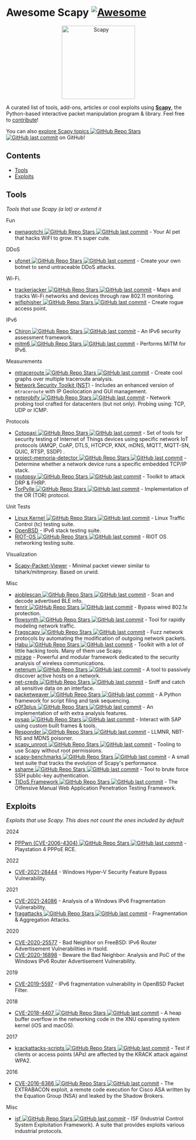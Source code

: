 # Awesome Scapy [![Awesome](https://awesome.re/badge.svg)](https://awesome.re)
<p align="center">
  <a href="https://scapy.net/"><img src="https://github.com/secdev/scapy/blob/master/doc/scapy_logo.png" width="200" alt="Scapy" /></a>
</p>

A curated list of tools, add-ons, articles or cool exploits using **[Scapy](https://scapy.net)**, the Python-based interactive packet manipulation program & library. 
Feel free to [contribute](https://github.com/login?return_to=https%3A%2F%2Fgithub.com%2Fsecdev%2Fawesome-scapy%2Fedit%2Fmain%2FREADME.md)!

You can also [explore Scapy topics ![GitHub Repo Stars](https://img.shields.io/github/stars/topics/scapy) ![GitHub last commit](https://img.shields.io/github/last-commit/topics/scapy)](https://github.com/topics/scapy) on GitHub!

## Contents

- [Tools](#tools)
- [Exploits](#exploits)

## Tools

*Tools that use Scapy (a lot) or extend it*

Fun
- [pwnagotchi ![GitHub Repo Stars](https://img.shields.io/github/stars/evilsocket/pwnagotchi) ![GitHub last commit](https://img.shields.io/github/last-commit/evilsocket/pwnagotchi)](https://github.com/evilsocket/pwnagotchi) - Your AI pet that hacks WiFI to grow. It's super cute.

DDoS
- [ufonet ![GitHub Repo Stars](https://img.shields.io/github/stars/epsylon/ufonet) ![GitHub last commit](https://img.shields.io/github/last-commit/epsylon/ufonet)](https://github.com/epsylon/ufonet) - Create your own botnet to send untraceable DDoS attacks.

Wi-Fi.
- [trackerjacker ![GitHub Repo Stars](https://img.shields.io/github/stars/calebmadrigal/trackerjacker) ![GitHub last commit](https://img.shields.io/github/last-commit/calebmadrigal/trackerjacker)](https://github.com/calebmadrigal/trackerjacker) - Maps and tracks Wi-Fi networks and devices through raw 802.11 monitoring.
- [wifiphisher ![GitHub Repo Stars](https://img.shields.io/github/stars/wifiphisher/wifiphisher) ![GitHub last commit](https://img.shields.io/github/last-commit/wifiphisher/wifiphisher)](https://github.com/wifiphisher/wifiphisher) - Create rogue access point.

IPv6
- [Chiron ![GitHub Repo Stars](https://img.shields.io/github/stars/aatlasis/Chiron) ![GitHub last commit](https://img.shields.io/github/last-commit/aatlasis/Chiron)](https://github.com/aatlasis/Chiron) - An IPv6 security assessment framework.
- [mitm6 ![GitHub Repo Stars](https://img.shields.io/github/stars/fox-it/mitm6) ![GitHub last commit](https://img.shields.io/github/last-commit/fox-it/mitm6)](https://github.com/fox-it/mitm6) - Performs MiTM for IPv6.

Measurements
- [mtraceroute ![GitHub Repo Stars](https://img.shields.io/github/stars/rwhalb/mtraceroute) ![GitHub last commit](https://img.shields.io/github/last-commit/rwhalb/mtraceroute)](https://github.com/rwhalb/mtraceroute) - Create cool graphs over multiple traceroute analysis.
- [Network Security Toolkit (NST)](https://wiki.networksecuritytoolkit.org/nstwiki/index.php?title=HowTo_Use_The_Scapy:_Multi-Traceroute_-_MTR) - Includes an enhanced version of `mtraceroute` with IP Geolocation and GUI management.
- [netprobify ![GitHub Repo Stars](https://img.shields.io/github/stars/criteo/netprobify) ![GitHub last commit](https://img.shields.io/github/last-commit/criteo/netprobify)](https://github.com/criteo/netprobify) - Network probing tool crafted for datacenters (but not only). Probing using: TCP, UDP or ICMP.

Protocols
- [Cotopaxi ![GitHub Repo Stars](https://img.shields.io/github/stars/Samsung/cotopaxi) ![GitHub last commit](https://img.shields.io/github/last-commit/Samsung/cotopaxi)](https://github.com/Samsung/cotopaxi) - Set of tools for security testing of Internet of Things devices using specific network IoT protocols (AMQP, CoAP, DTLS, HTCPCP, KNX, mDNS, MQTT, MQTT-SN, QUIC, RTSP, SSDP) .
- [project-memoria-detector ![GitHub Repo Stars](https://img.shields.io/github/stars/Forescout/project-memoria-detector) ![GitHub last commit](https://img.shields.io/github/last-commit/Forescout/project-memoria-detector)](https://github.com/Forescout/project-memoria-detector) - Determine whether a network device runs a specific embedded TCP/IP stack.
- [routopsy ![GitHub Repo Stars](https://img.shields.io/github/stars/sensepost/routopsy) ![GitHub last commit](https://img.shields.io/github/last-commit/sensepost/routopsy)](https://github.com/sensepost/routopsy) - Toolkit to attack DRP & FHRP.
- [TorPylle ![GitHub Repo Stars](https://img.shields.io/github/stars/cea-sec/TorPylle) ![GitHub last commit](https://img.shields.io/github/last-commit/cea-sec/TorPylle)](https://github.com/cea-sec/TorPylle) - Implementation of the OR (TOR) protocol.

Unit Tests
- [Linux Kernel ![GitHub Repo Stars](https://img.shields.io/github/stars/torvalds/linux) ![GitHub last commit](https://img.shields.io/github/last-commit/torvalds/linux)](https://github.com/torvalds/linux/blob/master/tools/testing/selftests/tc-testing/plugin-lib/scapyPlugin.py) - Linux Traffic Control (tc) testing suite.
- [OpenBSD](https://github.com/login?return_to=https%3A%2F%2Fgithub.com%2Fsearch%3Fq%3Dscapy%2Brepo%253Aopenbsd%252Fsrc%2Bpath%253Aregress%252F%26type%3DCode%26ref%3Dadvsearch%26l%3D%26l%3D) - IPv6 stack testing suite.
- [RIOT-OS ![GitHub Repo Stars](https://img.shields.io/github/stars/RIOT-OS/RIOT) ![GitHub last commit](https://img.shields.io/github/last-commit/RIOT-OS/RIOT)](https://github.com/RIOT-OS/RIOT/search?l=Python&q=scapy&type=Code) - RIOT OS networking testing suite.

Visualization
- [Scapy-Packet-Viewer](https://pypi.org/project/scapy-packet-viewer/) - Minimal packet viewer similar to tshark/mitmproxy. Based on urwid.

Misc
- [aioblescan ![GitHub Repo Stars](https://img.shields.io/github/stars/frawau/aioblescan) ![GitHub last commit](https://img.shields.io/github/last-commit/frawau/aioblescan)](https://github.com/frawau/aioblescan) - Scan and decode advertised BLE info.
- [fenrir ![GitHub Repo Stars](https://img.shields.io/github/stars/Orange-Cyberdefense/fenrir-ocd) ![GitHub last commit](https://img.shields.io/github/last-commit/Orange-Cyberdefense/fenrir-ocd)](https://github.com/Orange-Cyberdefense/fenrir-ocd) - Bypass wired 802.1x protection.
- [flowsynth ![GitHub Repo Stars](https://img.shields.io/github/stars/secureworks/flowsynth) ![GitHub last commit](https://img.shields.io/github/last-commit/secureworks/flowsynth)](https://github.com/secureworks/flowsynth) - Tool for rapidly modeling network traffic.
- [Fragscapy ![GitHub Repo Stars](https://img.shields.io/github/stars/AMOSSYS/Fragscapy) ![GitHub last commit](https://img.shields.io/github/last-commit/AMOSSYS/Fragscapy)](https://github.com/AMOSSYS/Fragscapy) - Fuzz network protocols by automating the modification of outgoing network packets.
- [Habu ![GitHub Repo Stars](https://img.shields.io/github/stars/fportantier/habu) ![GitHub last commit](https://img.shields.io/github/last-commit/fportantier/habu)](https://github.com/fportantier/habu) - Toolkit with a lot of little hacking tools. Many of them use Scapy.
- [mirage](https://redmine.laas.fr/projects/mirage) - Powerful and modular framework dedicated to the security analysis of wireless communications.
- [netenum ![GitHub Repo Stars](https://img.shields.io/github/stars/redcode-labs/Netenum) ![GitHub last commit](https://img.shields.io/github/last-commit/redcode-labs/Netenum)](https://github.com/redcode-labs/Netenum) - A tool to passively discover active hosts on a network.
- [net-creds ![GitHub Repo Stars](https://img.shields.io/github/stars/DanMcInerney/net-creds) ![GitHub last commit](https://img.shields.io/github/last-commit/DanMcInerney/net-creds)](https://github.com/DanMcInerney/net-creds) - Sniff and catch all sensitive data on an interface.
- [packetweaver ![GitHub Repo Stars](https://img.shields.io/github/stars/ANSSI-FR/packetweaver) ![GitHub last commit](https://img.shields.io/github/last-commit/ANSSI-FR/packetweaver)](https://github.com/ANSSI-FR/packetweaver) - A Python framework for script filing and task sequencing.
- [p0f3plus ![GitHub Repo Stars](https://img.shields.io/github/stars/FlUxIuS/p0f3plus) ![GitHub last commit](https://img.shields.io/github/last-commit/FlUxIuS/p0f3plus)](https://github.com/FlUxIuS/p0f3plus) - An implementation of with extra analysis features.
- [pysap ![GitHub Repo Stars](https://img.shields.io/github/stars/SecureAuthCorp/pysap) ![GitHub last commit](https://img.shields.io/github/last-commit/SecureAuthCorp/pysap)](https://github.com/SecureAuthCorp/pysap) - Interact with SAP using custom built frames & tools.
- [Responder ![GitHub Repo Stars](https://img.shields.io/github/stars/SpiderLabs/Responder) ![GitHub last commit](https://img.shields.io/github/last-commit/SpiderLabs/Responder)](https://github.com/SpiderLabs/Responder) -  LLMNR, NBT-NS and MDNS poisoner.
- [scapy\_unroot ![GitHub Repo Stars](https://img.shields.io/github/stars/scapy-unroot/scapy_unroot) ![GitHub last commit](https://img.shields.io/github/last-commit/scapy-unroot/scapy_unroot)](https://github.com/scapy-unroot/scapy_unroot) - Tooling to use Scapy without root permissions.
- [scapy-benchmarks ![GitHub Repo Stars](https://img.shields.io/github/stars/gpotter2/scapy-benchmarks) ![GitHub last commit](https://img.shields.io/github/last-commit/gpotter2/scapy-benchmarks)](https://github.com/gpotter2/scapy-benchmarks) - A small test suite that tracks the evolution of Scapy's performance.
- [sshame ![GitHub Repo Stars](https://img.shields.io/github/stars/HynekPetrak/sshame) ![GitHub last commit](https://img.shields.io/github/last-commit/HynekPetrak/sshame)](https://github.com/HynekPetrak/sshame) - Tool to brute force SSH public-key authentication.
- [TIDoS Framework ![GitHub Repo Stars](https://img.shields.io/github/stars/0xInfection/TIDoS-Framework) ![GitHub last commit](https://img.shields.io/github/last-commit/0xInfection/TIDoS-Framework)](https://github.com/0xInfection/TIDoS-Framework) - The Offensive Manual Web Application Penetration Testing Framework.

## Exploits

*Exploits that use Scapy. This does not count the ones included by default*

2024

- [PPPwn (CVE-2006-4304) ![GitHub Repo Stars](https://img.shields.io/github/stars/TheOfficialFloW/PPPwn) ![GitHub last commit](https://img.shields.io/github/last-commit/TheOfficialFloW/PPPwn)](https://github.com/TheOfficialFloW/PPPwn) - Playstation 4 PPPoE RCE.

2022

- [CVE-2021-28444](http://blog.champtar.fr/VLAN0_LLC_SNAP) - Windows Hyper-V Security Feature Bypass Vulnerability.

2021

- [CVE-2021-24086](https://blog.quarkslab.com/analysis-of-a-windows-ipv6-fragmentation-vulnerability-cve-2021-24086.html) - Analysis of a Windows IPv6 Fragmentation Vulnerability.
- [fragattacks ![GitHub Repo Stars](https://img.shields.io/github/stars/vanhoefm/fragattacks) ![GitHub last commit](https://img.shields.io/github/last-commit/vanhoefm/fragattacks)](https://github.com/vanhoefm/fragattacks) - Fragmentation & Aggregation Attacks.

2020

- [CVE-2020-25577](https://blog.quarkslab.com/bad-neighbor-on-freebsd-ipv6-router-advertisement-vulnerabilities-in-rtsold-cve-2020-25577.html) - Bad Neighbor on FreeBSD: IPv6 Router Advertisement Vulnerabilities in rtsold.
- [CVE-2020-16898](https://blog.quarkslab.com/beware-the-bad-neighbor-analysis-and-poc-of-the-windows-ipv6-router-advertisement-vulnerability-cve-2020-16898.html) - Beware the Bad Neighbor: Analysis and PoC of the Windows IPv6 Router Advertisement Vulnerability.

2019
- [CVE-2019-5597](https://www.synacktiv.com/ressources/Synacktiv_OpenBSD_PacketFilter_CVE-2019-5597_ipv6_frag.pdf) - IPv6 fragmentation vulnerability in OpenBSD Packet Filter.

2018

- [CVE-2018-4407 ![GitHub Repo Stars](https://img.shields.io/github/stars/r3dxpl0it/CVE-2018-4407) ![GitHub last commit](https://img.shields.io/github/last-commit/r3dxpl0it/CVE-2018-4407)](https://github.com/r3dxpl0it/CVE-2018-4407) - A heap buffer overflow in the networking code in the XNU operating system kernel (iOS and macOS).

2017
- [krackattacks-scripts ![GitHub Repo Stars](https://img.shields.io/github/stars/vanhoefm/krackattacks-scripts) ![GitHub last commit](https://img.shields.io/github/last-commit/vanhoefm/krackattacks-scripts)](https://github.com/vanhoefm/krackattacks-scripts) - Test if clients or access points (APs) are affected by the KRACK attack against WPA2.

2016
- [CVE-2016-6366 ![GitHub Repo Stars](https://img.shields.io/github/stars/RiskSense-Ops/CVE-2016-6366) ![GitHub last commit](https://img.shields.io/github/last-commit/RiskSense-Ops/CVE-2016-6366)](https://github.com/RiskSense-Ops/CVE-2016-6366) - The EXTRABACON exploit, a remote code execution for Cisco ASA written by the Equation Group (NSA) and leaked by the Shadow Brokers.

Misc
- [isf ![GitHub Repo Stars](https://img.shields.io/github/stars/dark-lbp/isf) ![GitHub last commit](https://img.shields.io/github/last-commit/dark-lbp/isf)](https://github.com/dark-lbp/isf) - ISF (Industrial Control System Exploitation Framework). A suite that provides exploits various industrial protocols.

